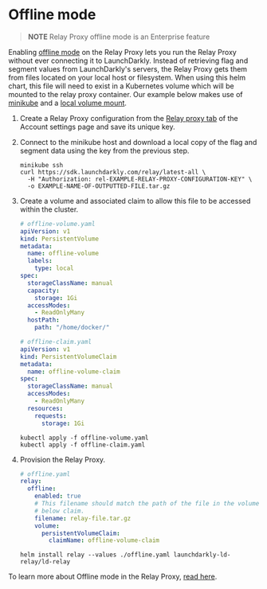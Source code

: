 # Offline mode

> **NOTE** Relay Proxy offline mode is an Enterprise feature

Enabling [offline mode][offline] on the Relay Proxy lets you run the Relay Proxy without ever connecting it to LaunchDarkly. Instead of retrieving flag and segment values from LaunchDarkly's servers, the Relay Proxy gets them from files located on your local host or filesystem. When using this helm chart, this file will need to exist in a Kubernetes volume which will be mounted to the relay proxy container. Our example below makes use of [minikube] and a [local volume mount][local-volume].

1. Create a Relay Proxy configuration from the [Relay proxy tab][proxy-tab] of the Account settings page and save its unique key.
2. Connect to the minikube host and download a local copy of the flag and segment data using the key from the previous step.

    ```shell
    minikube ssh
    curl https://sdk.launchdarkly.com/relay/latest-all \
      -H "Authorization: rel-EXAMPLE-RELAY-PROXY-CONFIGURATION-KEY" \
      -o EXAMPLE-NAME-OF-OUTPUTTED-FILE.tar.gz
    ```

3. Create a volume and associated claim to allow this file to be accessed within the cluster.

    ```yaml
    # offline-volume.yaml
    apiVersion: v1
    kind: PersistentVolume
    metadata:
      name: offline-volume
      labels:
        type: local
    spec:
      storageClassName: manual
      capacity:
        storage: 1Gi
      accessModes:
        - ReadOnlyMany
      hostPath:
        path: "/home/docker/"

    # offline-claim.yaml
    apiVersion: v1
    kind: PersistentVolumeClaim
    metadata:
      name: offline-volume-claim
    spec:
      storageClassName: manual
      accessModes:
        - ReadOnlyMany
      resources:
        requests:
          storage: 1Gi
    ```

    ```shell
    kubectl apply -f offline-volume.yaml
    kubectl apply -f offline-claim.yaml
    ```

4. Provision the Relay Proxy.

    ```yaml
    # offline.yaml
    relay:
      offline:
        enabled: true
        # This filename should match the path of the file in the volume used in the
        # below claim.
        filename: relay-file.tar.gz
        volume:
          persistentVolumeClaim:
            claimName: offline-volume-claim
    ```

    ```shell
    helm install relay --values ./offline.yaml launchdarkly-ld-relay/ld-relay
    ```

To learn more about Offline mode in the Relay Proxy, [read here][offline].

[minikube]: https://minikube.sigs.k8s.io/docs/start/
[offline]: https://docs.launchdarkly.com/home/relay-proxy/offline
[proxy-tab]: https://app.launchdarkly.com/settings/relay
[local-volume]: https://kubernetes.io/docs/concepts/storage/volumes/#local
